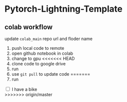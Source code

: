 # Pytorch-Lightning-Template

## colab workflow

update `colab_main` repo url and floder name
1. push local code to remote
2. open github notebook in colab
3. change to gpu
<<<<<<< HEAD
4. clone code to google drive
5. run
6. use `git pull` to update code
=======
4. run

<input type="checkbox" id="vehicle1" name="vehicle1" value="Bike">
<label for="vehicle1"> I have a bike</label><br>
>>>>>>> origin/master
